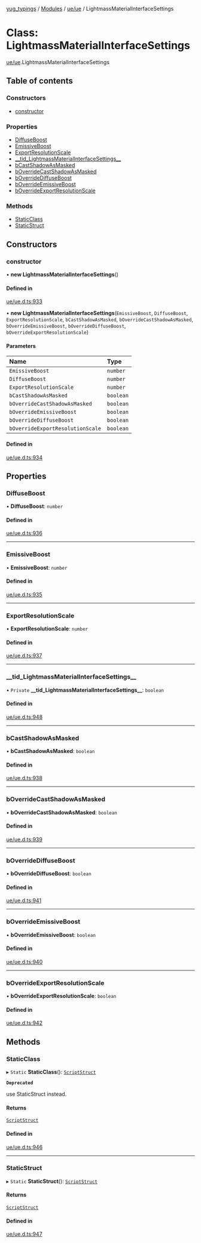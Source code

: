[yug_typings](../README.md) / [Modules](../modules.md) / [ue/ue](../modules/ue_ue.md) / LightmassMaterialInterfaceSettings

# Class: LightmassMaterialInterfaceSettings

[ue/ue](../modules/ue_ue.md).LightmassMaterialInterfaceSettings

## Table of contents

### Constructors

- [constructor](ue_ue.LightmassMaterialInterfaceSettings.md#constructor)

### Properties

- [DiffuseBoost](ue_ue.LightmassMaterialInterfaceSettings.md#diffuseboost)
- [EmissiveBoost](ue_ue.LightmassMaterialInterfaceSettings.md#emissiveboost)
- [ExportResolutionScale](ue_ue.LightmassMaterialInterfaceSettings.md#exportresolutionscale)
- [\_\_tid\_LightmassMaterialInterfaceSettings\_\_](ue_ue.LightmassMaterialInterfaceSettings.md#__tid_lightmassmaterialinterfacesettings__)
- [bCastShadowAsMasked](ue_ue.LightmassMaterialInterfaceSettings.md#bcastshadowasmasked)
- [bOverrideCastShadowAsMasked](ue_ue.LightmassMaterialInterfaceSettings.md#boverridecastshadowasmasked)
- [bOverrideDiffuseBoost](ue_ue.LightmassMaterialInterfaceSettings.md#boverridediffuseboost)
- [bOverrideEmissiveBoost](ue_ue.LightmassMaterialInterfaceSettings.md#boverrideemissiveboost)
- [bOverrideExportResolutionScale](ue_ue.LightmassMaterialInterfaceSettings.md#boverrideexportresolutionscale)

### Methods

- [StaticClass](ue_ue.LightmassMaterialInterfaceSettings.md#staticclass)
- [StaticStruct](ue_ue.LightmassMaterialInterfaceSettings.md#staticstruct)

## Constructors

### constructor

• **new LightmassMaterialInterfaceSettings**()

#### Defined in

[ue/ue.d.ts:933](https://github.com/YugMetaverse/yug_typings/blob/b7d9b19/ue/ue.d.ts#L933)

• **new LightmassMaterialInterfaceSettings**(`EmissiveBoost`, `DiffuseBoost`, `ExportResolutionScale`, `bCastShadowAsMasked`, `bOverrideCastShadowAsMasked`, `bOverrideEmissiveBoost`, `bOverrideDiffuseBoost`, `bOverrideExportResolutionScale`)

#### Parameters

| Name | Type |
| :------ | :------ |
| `EmissiveBoost` | `number` |
| `DiffuseBoost` | `number` |
| `ExportResolutionScale` | `number` |
| `bCastShadowAsMasked` | `boolean` |
| `bOverrideCastShadowAsMasked` | `boolean` |
| `bOverrideEmissiveBoost` | `boolean` |
| `bOverrideDiffuseBoost` | `boolean` |
| `bOverrideExportResolutionScale` | `boolean` |

#### Defined in

[ue/ue.d.ts:934](https://github.com/YugMetaverse/yug_typings/blob/b7d9b19/ue/ue.d.ts#L934)

## Properties

### DiffuseBoost

• **DiffuseBoost**: `number`

#### Defined in

[ue/ue.d.ts:936](https://github.com/YugMetaverse/yug_typings/blob/b7d9b19/ue/ue.d.ts#L936)

___

### EmissiveBoost

• **EmissiveBoost**: `number`

#### Defined in

[ue/ue.d.ts:935](https://github.com/YugMetaverse/yug_typings/blob/b7d9b19/ue/ue.d.ts#L935)

___

### ExportResolutionScale

• **ExportResolutionScale**: `number`

#### Defined in

[ue/ue.d.ts:937](https://github.com/YugMetaverse/yug_typings/blob/b7d9b19/ue/ue.d.ts#L937)

___

### \_\_tid\_LightmassMaterialInterfaceSettings\_\_

• `Private` **\_\_tid\_LightmassMaterialInterfaceSettings\_\_**: `boolean`

#### Defined in

[ue/ue.d.ts:948](https://github.com/YugMetaverse/yug_typings/blob/b7d9b19/ue/ue.d.ts#L948)

___

### bCastShadowAsMasked

• **bCastShadowAsMasked**: `boolean`

#### Defined in

[ue/ue.d.ts:938](https://github.com/YugMetaverse/yug_typings/blob/b7d9b19/ue/ue.d.ts#L938)

___

### bOverrideCastShadowAsMasked

• **bOverrideCastShadowAsMasked**: `boolean`

#### Defined in

[ue/ue.d.ts:939](https://github.com/YugMetaverse/yug_typings/blob/b7d9b19/ue/ue.d.ts#L939)

___

### bOverrideDiffuseBoost

• **bOverrideDiffuseBoost**: `boolean`

#### Defined in

[ue/ue.d.ts:941](https://github.com/YugMetaverse/yug_typings/blob/b7d9b19/ue/ue.d.ts#L941)

___

### bOverrideEmissiveBoost

• **bOverrideEmissiveBoost**: `boolean`

#### Defined in

[ue/ue.d.ts:940](https://github.com/YugMetaverse/yug_typings/blob/b7d9b19/ue/ue.d.ts#L940)

___

### bOverrideExportResolutionScale

• **bOverrideExportResolutionScale**: `boolean`

#### Defined in

[ue/ue.d.ts:942](https://github.com/YugMetaverse/yug_typings/blob/b7d9b19/ue/ue.d.ts#L942)

## Methods

### StaticClass

▸ `Static` **StaticClass**(): [`ScriptStruct`](ue_ue.ScriptStruct.md)

**`Deprecated`**

use StaticStruct instead.

#### Returns

[`ScriptStruct`](ue_ue.ScriptStruct.md)

#### Defined in

[ue/ue.d.ts:946](https://github.com/YugMetaverse/yug_typings/blob/b7d9b19/ue/ue.d.ts#L946)

___

### StaticStruct

▸ `Static` **StaticStruct**(): [`ScriptStruct`](ue_ue.ScriptStruct.md)

#### Returns

[`ScriptStruct`](ue_ue.ScriptStruct.md)

#### Defined in

[ue/ue.d.ts:947](https://github.com/YugMetaverse/yug_typings/blob/b7d9b19/ue/ue.d.ts#L947)
